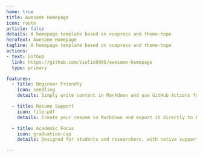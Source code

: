 ```yaml
---
home: true
title: Awesome Homepage
icon: route
article: false
details: A homepage template based on vuepress and theme-hope
heroText: Awesome Homepage
tagline: A homepage template based on vuepress and theme-hope
actions:
- text: Github
  link: https://github.com/Violin9906/awesome-homepage
  type: primary

features:
  - title: Beginner Friendly
    icon: seedling
    details: Simply write content in Markdown and use GitHub Actions for automated compilation—no local environment setup required

  - title: Resume Support
    icon: file-pdf
    details: Create your resume in Markdown and export it directly to PDF via the browser's print function

  - title: Academic Focus
    icon: graduation-cap
    details: Designed for students and researchers, with native support for blogs, project pages, and publication listings

---
```


